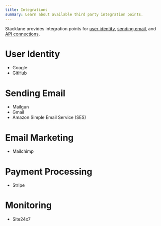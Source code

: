 ```yaml
---
title: Integrations
summary: Learn about available third party integration points.
---
```


Stacklane provides integration points for
[user identity](/users/),
[sending email](/🗄/Article/scripting/email.md),
and
[API connections](/🗄/Article/scripting/connectors.md).

# User Identity

- Google
- GitHub

# Sending Email

- Mailgun
- Gmail
- Amazon Simple Email Service (SES)

# Email Marketing

- Mailchimp

# Payment Processing

- Stripe

# Monitoring

- Site24x7



